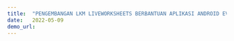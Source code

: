 ```yaml
---
title:  "PENGEMBANGAN LKM LIVEWORKSHEETS BERBANTUAN APLIKASI ANDROID EVERYCIRCUIT UNTUK MENINGKATKAN KEMAMPUAN BERPIKIR TINGKAT TINGGI MAHASISWA CALON GURU SEKOLAH DASAR"
date:   2022-05-09
demo_url: 
---
```

